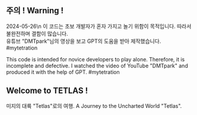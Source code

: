 ## 주의 ! Warning !
2024-05-26\n
이 코드는 초보 개발자가 혼자 가지고 놀기 위함이 목적입니다.
따라서 불완전하며 결함이 많습니다.  
유튜브 "DMTpark"님의 영상을 보고 GPT의 도움을 받아 제작했습니다. #mytetration

This code is intended for novice developers to play alone.
Therefore, it is incomplete and defective.
I watched the video of YouTube "DMTpark" and produced it with the help of GPT. #mytetration

## Welcome to TETLAS !

미지의 대륙 "Tetlas"로의 여행.
A Journey to the Uncharted World "Tetlas".



